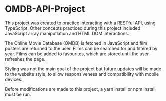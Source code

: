 # OMDB-API-Project

This project was created to practice interacting with a RESTful API, using TypeScript. Other concepts practiced during this project included JavaScript array maniputlation and HTML DOM interactions.

The Online Movie Database (OMDB) is fetched in JavaScript and film posters are returned to the user. Films can be searched for and filtered by year. Films can be added to favourites, which are stored until the user refreshes the page. 

Styling was not the main goal of the project but future updates will be made to the website style, to allow responsiveness and compatibility with mobile devices.

Before modifications are made to this project, a yarn install or npm install must be run.
